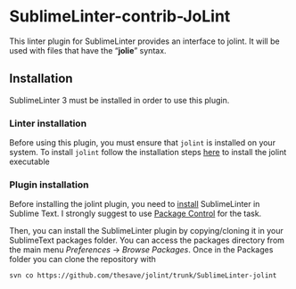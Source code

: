 SublimeLinter-contrib-JoLint
================================

This linter plugin for SublimeLinter provides an interface to jolint. It will be used with files that have the “__jolie__” syntax.

## Installation
SublimeLinter 3 must be installed in order to use this plugin.

### Linter installation
Before using this plugin, you must ensure that `jolint` is installed on your system. To install `jolint` follow the installation steps [here](https://github.com/thesave/jolint) to install the jolint executable

### Plugin installation

Before installing the jolint plugin, you need to [install](http://www.sublimelinter.com/en/latest/installation.html) SublimeLinter in Sublime Text. I strongly suggest to use [Package Control](https://packagecontrol.io/installation) for the task.

Then, you can install the SublimeLinter plugin by copying/cloning it in your SublimeText packages folder.
You can access the packages directory from the main menu *Preferences* -> *Browse Packages*.
Once in the Packages folder you can clone the repository with 

    svn co https://github.com/thesave/jolint/trunk/SublimeLinter-jolint
